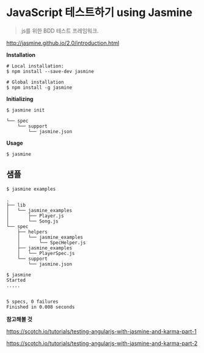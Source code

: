 # JavaScript 테스트하기 using Jasmine

> js를 위한 BDD 테스트 프레임워크.

http://jasmine.github.io/2.0/introduction.html

**Installation**

```shell
# Local installation:
$ npm install --save-dev jasmine

# Global installation
$ npm install -g jasmine
```



**Initializing**

```shell
$ jasmine init
```

```shell
└── spec
    └── support
        └── jasmine.json
```



**Usage**

```shell
$ jasmine
```



## 샘플

```shell
$ jasmine examples
```

```shell
.
├── lib
│   └── jasmine_examples
│       ├── Player.js
│       └── Song.js
└── spec
    ├── helpers
    │   └── jasmine_examples
    │       └── SpecHelper.js
    ├── jasmine_examples
    │   └── PlayerSpec.js
    └── support
        └── jasmine.json
```

```shell
$ jasmine
Started
.....


5 specs, 0 failures
Finished in 0.008 seconds
```





**참고해볼 것**

https://scotch.io/tutorials/testing-angularjs-with-jasmine-and-karma-part-1

https://scotch.io/tutorials/testing-angularjs-with-jasmine-and-karma-part-2